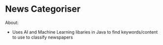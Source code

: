 # News Categoriser

About:

- Uses AI and Machine Learning libaries in Java to find keywords/content to use to classify newspapers
